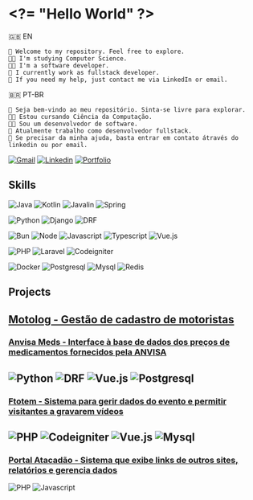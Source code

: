 # \<?= "Hello World" ?\>

🇬🇧 EN

    👋 Welcome to my repository. Feel free to explore.
    🧑‍🎓 I'm studying Computer Science.
    🧑‍💻 I'm a software developer.
    👔 I currently work as fullstack developer.
    💬 If you need my help, just contact me via LinkedIn or email.

🇧🇷 PT-BR

    👋 Seja bem-vindo ao meu repositório. Sinta-se livre para explorar.
    🧑‍🎓 Estou cursando Ciência da Computação.
    🧑‍💻 Sou um desenvolvedor de software.
    👔 Atualmente trabalho como desenvolvedor fullstack.
    💬 Se precisar da minha ajuda, basta entrar em contato átravés do linkedin ou por email.

[![Gmail](https://img.shields.io/badge/Gmail-%23333?style=for-the-badge&logo=gmail&logoColor=white)](mailto:josafaverissimo98@gmail.com)
[![Linkedin](https://img.shields.io/badge/LinkedIn-0077B5?style=for-the-badge&logo=linkedin&logoColor=white)](https://www.linkedin.com/in/josafaverissimo/)
[![Portfolio](https://img.shields.io/badge/Portfolio-fff?style=for-the-badge)](https://devjx.com/)

## Skills

![Java](https://img.shields.io/badge/Java-f19010?style=for-the-badge&logo=eclipseide&logoColor=white)
![Kotlin](https://img.shields.io/badge/Kotlin-7f52ff?style=for-the-badge&logo=kotlin&logoColor=white)
![Javalin](https://img.shields.io/badge/Javalin-f19010?style=for-the-badge&logo=eclipseide&logoColor=white)
![Spring](https://img.shields.io/badge/Spring-6cb52d?style=for-the-badge&logo=python&logoColor=white)


![Python](https://img.shields.io/badge/Python-346e9e?style=for-the-badge&logo=python&logoColor=white)
![Django](https://img.shields.io/badge/Django-0c4b33?style=for-the-badge&logo=django&logoColor=white)
![DRF](https://img.shields.io/badge/Django-rest-a30000?style=for-the-badge&logo=django&logoColor=white)

![Bun](https://img.shields.io/badge/Bun-14151a?style=for-the-badge&logo=bun&logoColor=white)
![Node](https://img.shields.io/badge/Node.js-4e9b43?style=for-the-badge&logo=node.js&logoColor=white)
![Javascript](https://img.shields.io/badge/Javascript-f7e018?style=for-the-badge&logo=javascript&logoColor=white)
![Typescript](https://img.shields.io/badge/Typescript-3178c6?style=for-the-badge&logo=typescript&logoColor=white)
![Vue.js](https://img.shields.io/badge/Vue.js-3fb984?style=for-the-badge&logo=vue.js&logoColor=white)

![PHP](https://img.shields.io/badge/PHP-7a86b8?style=for-the-badge&logo=php&logoColor=white)
![Laravel](https://img.shields.io/badge/Laravel-f9322c?style=for-the-badge&logo=laravel&logoColor=white)
![Codeigniter](https://img.shields.io/badge/Codeigniter-dd4814?style=for-the-badge&logo=codeigniter&logoColor=white)

![Docker](https://img.shields.io/badge/Docker-23bcf1?style=for-the-badge&logo=docker&logoColor=white)
![Postgresql](https://img.shields.io/badge/PostgreSQL-699eca?style=for-the-badge&logo=PostgreSQL&logoColor=white)
![Mysql](https://img.shields.io/badge/MySQL-3e6e93?style=for-the-badge&logo=mysql&logoColor=white)
![Redis](https://img.shields.io/badge/Redis-ff4438?style=for-the-badge&logo=mysql&logoColor=white)

## Projects

[Motolog - Gestão de cadastro de motoristas](https://github.com/josafaverissimo/motolog)
---

### [Anvisa Meds - Interface à base de dados dos preços de medicamentos fornecidos pela ANVISA](https://github.com/josafaverissimo/anvisa-meds)

![Python](https://img.shields.io/badge/Python-346e9e?style=flat&logo=python&logoColor=white)
![DRF](https://img.shields.io/badge/Django-rest-a30000?style=flat&logo=django&logoColor=white)
![Vue.js](https://img.shields.io/badge/Vue.js-3fb984?style=flat&logo=vue.js&logoColor=white)
![Postgresql](https://img.shields.io/badge/PostgreSQL-699eca?style=flat&logo=PostgreSQL&logoColor=white)
---

### [Ftotem - Sistema para gerir dados do evento e permitir visitantes a gravarem vídeos](https://github.com/josafaverissimo/ftotem)

![PHP](https://img.shields.io/badge/PHP-7a86b8?style=flat&logo=php&logoColor=white)
![Codeigniter](https://img.shields.io/badge/Codeigniter-dd4814?style=flat&logo=codeigniter&logoColor=white)
![Vue.js](https://img.shields.io/badge/Vue.js-3fb984?style=flat&logo=vue.js&logoColor=white)
![Mysql](https://img.shields.io/badge/MySQL-3e6e93?style=flat&logo=mysql&logoColor=white)
---

### [Portal Atacadão - Sistema que exibe links de outros sites, relatórios e gerencia dados](https://github.com/josafaverissimo/atacadao-portal273)

![PHP](https://img.shields.io/badge/PHP-7a86b8?style=flat&logo=php&logoColor=white)
![Javascript](https://img.shields.io/badge/Javascript-f7e018?style=flat&logo=javascript&logoColor=white)
